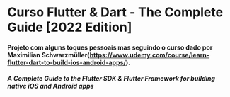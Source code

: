 # Curso Flutter & Dart - The Complete Guide [2022 Edition]

#### Projeto com alguns toques pessoais mas seguindo o curso dado por Maximilian Schwarzmüller(https://www.udemy.com/course/learn-flutter-dart-to-build-ios-android-apps/).
##### A Complete Guide to the Flutter SDK & Flutter Framework for building native iOS and Android apps
